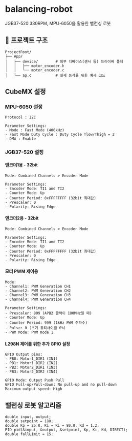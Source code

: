 # balancing-robot
JGB37-520 330RPM, MPU-6050을 활용한 밸런싱 로봇

## 📂 프로젝트 구조
```
ProjectRoot/
├── App/
│   ├── device/        # 외부 디바이스(센서 등) 드라이버 폴더
│   │   ├── motor_encoder.h
│   │   └── motor_encoder.c
│   └── ap.c           # 실제 동작을 위한 예제 코드
```

## CubeMX 설정

### MPU-6050 설정
```
Protocol : I2C  

Parameter Settings:
- Mode : Fast Mode (400kHz)
- Fast Mode Duty Cycle : Duty Cycle Tlow/Thigh = 2
- DMA : Enable
```

### JGB37-520 설정

#### 엔코더1용 - 32bit
```
Mode: Combined Channels > Encoder Mode

Parameter Settings:
- Encoder Mode: TI1 and TI2
- Counter Mode: Up
- Counter Period: 0xFFFFFFFF (32bit 최대값)
- Prescaler: 0
- Polarity: Rising Edge
```
#### 엔코더2용 - 32bit
```
Mode: Combined Channels > Encoder Mode

Parameter Settings:
- Encoder Mode: TI1 and TI2
- Counter Mode: Up
- Counter Period: 0xFFFFFFFF (32bit 최대값)
- Prescaler: 0
- Polarity: Rising Edge
```
#### 모터 PWM 제어용
```
Mode: 
- Channel1: PWM Generation CH1
- Channel2: PWM Generation CH2  
- Channel3: PWM Generation CH3
- Channel4: PWM Generation CH4

Parameter Settings:
- Prescaler: 899 (APB2 클럭이 180MHz일 때)
- Counter Mode: Up
- Counter Period: 999 (1kHz PWM 주파수)
- Pulse: 0 (초기 듀티사이클 0%)
- PWM Mode: PWM mode 1
```

#### L298N 제어를 위한 추가 GPIO 설정
```
GPIO Output pins:
- PB0: Motor1_DIR1 (IN1)
- PB1: Motor1_DIR2 (IN2)
- PB2: Motor2_DIR1 (IN3)  
- PB3: Motor2_DIR2 (IN4)

GPIO Mode: Output Push Pull
GPIO Pull-up/Pull-down: No pull-up and no pull-down
Maximum output speed: High
```

## 밸런싱 로봇 알고리즘

```
double input, output;
double setpoint = 180;
double Kp = 25.0, Ki = Ki = 80.0, Kd = 1.2;
PID pid(&input, &output, &setpoint, Kp, Ki, Kd, DIRECT);
double fallLimit = 15;

